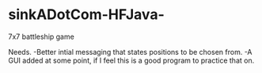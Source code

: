 # sinkADotCom-HFJava-
7x7 battleship game

Needs.
-Better intial messaging that states positions to be chosen from.
-A GUI added at some point, if I feel this is a good program to practice that on.
